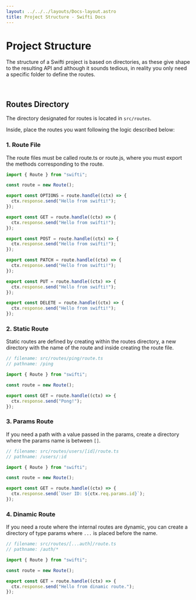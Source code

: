 ```yaml
---
layout: ../../../layouts/Docs-layout.astro
title: Project Structure - Swifti Docs
---
```


# Project Structure

The structure of a Swifti project is based on directories, as these give shape to the resulting API and although it sounds tedious, in reality you only need a specific folder to define the routes.

<br />

## Routes Directory

The directory designated for routes is located in `src/routes`.

Inside, place the routes you want following the logic described below:

### 1. Route File

The route files must be called route.ts or route.js, where you must export the methods corresponding to the route.

```ts
import { Route } from "swifti";

const route = new Route();

export const OPTIONS = route.handle((ctx) => {
  ctx.response.send("Hello from swifti!");
});

export const GET = route.handle((ctx) => {
  ctx.response.send("Hello from swifti!");
});

export const POST = route.handle((ctx) => {
  ctx.response.send("Hello from swifti!");
});

export const PATCH = route.handle((ctx) => {
  ctx.response.send("Hello from swifti!");
});

export const PUT = route.handle((ctx) => {
  ctx.response.send("Hello from swifti!");
});

export const DELETE = route.handle((ctx) => {
  ctx.response.send("Hello from swifti!");
});
```

### 2. Static Route

Static routes are defined by creating within the routes directory, a new directory with the name of the route and inside creating the route file.

```ts
// filename: src/routes/ping/route.ts
// pathname: /ping

import { Route } from "swifti";

const route = new Route();

export const GET = route.handle((ctx) => {
  ctx.response.send("Pong!");
});
```

### 3. Params Route

If you need a path with a value passed in the params, create a directory where the params name is between `[]`.

```ts
// filename: src/routes/users/[id]/route.ts
// pathname: /users/:id

import { Route } from "swifti";

const route = new Route();

export const GET = route.handle((ctx) => {
  ctx.response.send(`User ID: ${ctx.req.params.id}`);
});
```

### 4. Dinamic Route

If you need a route where the internal routes are dynamic, you can create a directory of type params where `...` is placed before the name.

```ts
// filename: src/routes/[...auth]/route.ts
// pathname: /auth/*

import { Route } from "swifti";

const route = new Route();

export const GET = route.handle((ctx) => {
  ctx.response.send("Hello from dinamic route.");
});
```
